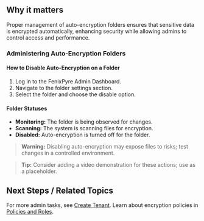 
## Why it matters
Proper management of auto-encryption folders ensures that sensitive data is encrypted automatically, enhancing security while allowing admins to control access and performance.

### Administering Auto-Encryption Folders

#### How to Disable Auto-Encryption on a Folder

1. Log in to the FenixPyre Admin Dashboard.
2. Navigate to the folder settings section.
3. Select the folder and choose the disable option.

#### Folder Statuses

- **Monitoring:** The folder is being observed for changes.
- **Scanning:** The system is scanning files for encryption.
- **Disabled:** Auto-encryption is turned off for the folder.

> **Warning:** Disabling auto-encryption may expose files to risks; test changes in a controlled environment.

> **Tip:** Consider adding a video demonstration for these actions; use <!-- VIDEO: ./media/04-admin-guide/admin-actions.mp4 | Alt: Admin actions demo | Duration: 60s --> as a placeholder.

## Next Steps / Related Topics
For more admin tasks, see [Create Tenant](/03-setup-&-installation/create-tenant). Learn about encryption policies in [Policies and Roles](/02-core-concepts/policies-roles).
